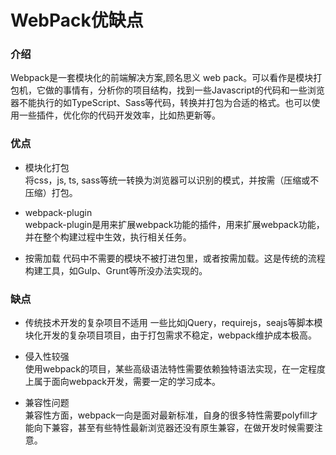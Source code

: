 # WebPack优缺点

### 介绍
Webpack是一套模块化的前端解决方案,顾名思义 web pack。可以看作是模块打包机，它做的事情有，分析你的项目结构，找到一些Javascript的代码和一些浏览器不能执行的如TypeScript、Sass等代码，转换并打包为合适的格式。也可以使用一些插件，优化你的代码开发效率，比如热更新等。

### 优点
* 模块化打包  
将css，js, ts, sass等统一转换为浏览器可以识别的模式，并按需（压缩或不压缩）打包。

* webpack-plugin  
    webpack-plugin是用来扩展webpack功能的插件，用来扩展webpack功能，并在整个构建过程中生效，执行相关任务。

* 按需加载
    代码中不需要的模块不被打进包里，或者按需加载。这是传统的流程构建工具，如Gulp、Grunt等所没办法实现的。

### 缺点
* 传统技术开发的复杂项目不适用 
一些比如jQuery，requirejs，seajs等脚本模块化开发的复杂项目项目，由于打包需求不稳定，webpack维护成本极高。

* 侵入性较强  
 使用webpack的项目，某些高级语法特性需要依赖独特语法实现，在一定程度上属于面向webpack开发，需要一定的学习成本。

* 兼容性问题  
兼容性方面，webpack一向是面对最新标准，自身的很多特性需要polyfill才能向下兼容，甚至有些特性最新浏览器还没有原生兼容，在做开发时候需要注意。

